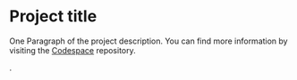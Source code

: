 # Project title
One Paragraph of the project description.
You can find more information by visiting the [Codespace](https://codespaceacademy.com/) repository.

.
